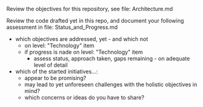 Review the objectives for this repository, see file: Architecture.md

Review the code drafted yet in this repo, and document your following assessment in file: Status_and_Progress.md

- which objectives are addressed, yet - and which not
    - on level: "Technology" item
    - if progress is nade on level: "Technology" item
        - assess status, approach taken, gaps remaining - on adequate level of detail
- which of the started initiatives...:
    - appear to be promising?
    - may lead to yet unforeseen challenges with the holistic objectives in mind?
    - which concerns or ideas do you have to share?



